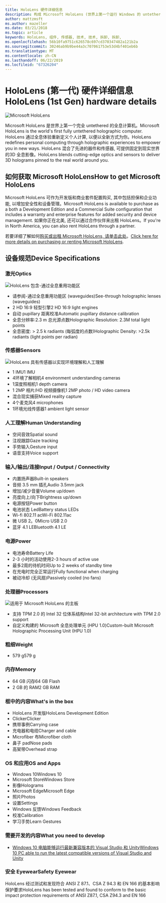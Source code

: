 ```yaml
---
title: HoloLens 硬件详细信息
description: 构成 Microsoft HoloLens (世界上第一个运行 Windows 的 untethered 全息计算机) 的组件的概述。
author: mattzmsft
ms.author: mazeller
ms.date: 03/21/2018
ms.topic: article
keywords: HoloLens, 组件, 传感器, 技术, 技术, 拆卸, 拆卸,
ms.openlocfilehash: 56b10fa9751c626578c697cd370347482a121b2a
ms.sourcegitcommit: 30246ab9b9be44a3c707061753e53d4bf401eb6b
ms.translationtype: MT
ms.contentlocale: zh-CN
ms.lasthandoff: 06/22/2019
ms.locfileid: "67326204"
---
```

# <a name="hololens-1st-gen-hardware-details"></a><span data-ttu-id="052fb-104">HoloLens (第一代) 硬件详细信息</span><span class="sxs-lookup"><span data-stu-id="052fb-104">HoloLens (1st Gen) hardware details</span></span>

![Microsoft HoloLens](images/see-through-400px.jpg)

<span data-ttu-id="052fb-106">Microsoft HoloLens 是世界上第一个完全 untethered 的全息计算机。</span><span class="sxs-lookup"><span data-stu-id="052fb-106">Microsoft HoloLens is the world's first fully untethered holographic computer.</span></span> <span data-ttu-id="052fb-107">HoloLens 通过全息体验重新定义个人计算, 以便以全新方式为你。</span><span class="sxs-lookup"><span data-stu-id="052fb-107">HoloLens redefines personal computing through holographic experiences to empower you in new ways.</span></span> <span data-ttu-id="052fb-108">HoloLens 混合了先进的器件和传感器, 可提供固定到现实世界的3D 全息影像。</span><span class="sxs-lookup"><span data-stu-id="052fb-108">HoloLens blends cutting-edge optics and sensors to deliver 3D holograms pinned to the real world around you.</span></span>

## <a name="how-to-get-microsoft-hololens"></a><span data-ttu-id="052fb-109">如何获取 Microsoft HoloLens</span><span class="sxs-lookup"><span data-stu-id="052fb-109">How to get Microsoft HoloLens</span></span>

<span data-ttu-id="052fb-110">Microsoft HoloLens 可作为开发版和商业套件配置购买, 其中包括担保和企业功能, 以增加安全性和设备管理。</span><span class="sxs-lookup"><span data-stu-id="052fb-110">Microsoft HoloLens is available to purchase as a both a Development Edition and a Commercial Suite configuration that includes a warranty and enterprise features for added security and device management.</span></span> <span data-ttu-id="052fb-111">如果你正在北美, 还可以通过合作伙伴来出租 HoloLens。</span><span class="sxs-lookup"><span data-stu-id="052fb-111">If you're in North America, you can also rent HoloLens through a partner.</span></span>

<span data-ttu-id="052fb-112">若要详细了解如何[购买或出租 Microsoft HoloLens, 请单击此处](https://www.microsoft.com/hololens/buy)。</span><span class="sxs-lookup"><span data-stu-id="052fb-112">[Click here for more details on purchasing or renting Microsoft HoloLens](https://www.microsoft.com/hololens/buy).</span></span>

## <a name="device-specifications"></a><span data-ttu-id="052fb-113">设备规范</span><span class="sxs-lookup"><span data-stu-id="052fb-113">Device Specifications</span></span>

### <a name="optics"></a><span data-ttu-id="052fb-114">激光</span><span class="sxs-lookup"><span data-stu-id="052fb-114">Optics</span></span>

![HoloLens 包含-通过全息重用功能区](images/displays-400px.jpg)
* <span data-ttu-id="052fb-116">请参阅-通过全息重用功能区 (waveguides)</span><span class="sxs-lookup"><span data-stu-id="052fb-116">See-through holographic lenses (waveguides)</span></span>
* <span data-ttu-id="052fb-117">2 HD 16:9 轻型引擎</span><span class="sxs-lookup"><span data-stu-id="052fb-117">2 HD 16:9 light engines</span></span>
* <span data-ttu-id="052fb-118">自动 pupillary 距离校准</span><span class="sxs-lookup"><span data-stu-id="052fb-118">Automatic pupillary distance calibration</span></span>
* <span data-ttu-id="052fb-119">全息分辨率:2.3 m 总光源点数</span><span class="sxs-lookup"><span data-stu-id="052fb-119">Holographic Resolution: 2.3M total light points</span></span>
* <span data-ttu-id="052fb-120">全息密度: > 2.5 k radiants (每弧度的点数)</span><span class="sxs-lookup"><span data-stu-id="052fb-120">Holographic Density: >2.5k radiants (light points per radian)</span></span>

### <a name="sensors"></a><span data-ttu-id="052fb-121">传感器</span><span class="sxs-lookup"><span data-stu-id="052fb-121">Sensors</span></span>

![HoloLens 具有传感器以实现环境理解和人工理解](images/sensor-bar-400px.jpg)
* <span data-ttu-id="052fb-123">1 IMU</span><span class="sxs-lookup"><span data-stu-id="052fb-123">1 IMU</span></span>
* <span data-ttu-id="052fb-124">4环境了解相机</span><span class="sxs-lookup"><span data-stu-id="052fb-124">4 environment understanding cameras</span></span>
* <span data-ttu-id="052fb-125">1深度照相机</span><span class="sxs-lookup"><span data-stu-id="052fb-125">1 depth camera</span></span>
* <span data-ttu-id="052fb-126">1 2MP 相片/HD 视频摄像机</span><span class="sxs-lookup"><span data-stu-id="052fb-126">1 2MP photo / HD video camera</span></span>
* <span data-ttu-id="052fb-127">混合现实捕获</span><span class="sxs-lookup"><span data-stu-id="052fb-127">Mixed reality capture</span></span>
* <span data-ttu-id="052fb-128">4个麦克风</span><span class="sxs-lookup"><span data-stu-id="052fb-128">4 microphones</span></span>
* <span data-ttu-id="052fb-129">1环境光线传感器</span><span class="sxs-lookup"><span data-stu-id="052fb-129">1 ambient light sensor</span></span>

### <a name="human-understanding"></a><span data-ttu-id="052fb-130">人工理解</span><span class="sxs-lookup"><span data-stu-id="052fb-130">Human Understanding</span></span>
* <span data-ttu-id="052fb-131">空间音效</span><span class="sxs-lookup"><span data-stu-id="052fb-131">Spatial sound</span></span>
* <span data-ttu-id="052fb-132">注视跟踪</span><span class="sxs-lookup"><span data-stu-id="052fb-132">Gaze tracking</span></span>
* <span data-ttu-id="052fb-133">手势输入</span><span class="sxs-lookup"><span data-stu-id="052fb-133">Gesture input</span></span>
* <span data-ttu-id="052fb-134">语音支持</span><span class="sxs-lookup"><span data-stu-id="052fb-134">Voice support</span></span>

### <a name="input--output--connectivity"></a><span data-ttu-id="052fb-135">输入/输出/连接</span><span class="sxs-lookup"><span data-stu-id="052fb-135">Input / Output / Connectivity</span></span>
* <span data-ttu-id="052fb-136">内置扬声器</span><span class="sxs-lookup"><span data-stu-id="052fb-136">Built-in speakers</span></span>
* <span data-ttu-id="052fb-137">音频 3.5 mm 插孔</span><span class="sxs-lookup"><span data-stu-id="052fb-137">Audio 3.5mm jack</span></span>
* <span data-ttu-id="052fb-138">增加/减少音量</span><span class="sxs-lookup"><span data-stu-id="052fb-138">Volume up/down</span></span>
* <span data-ttu-id="052fb-139">亮度向上/向下</span><span class="sxs-lookup"><span data-stu-id="052fb-139">Brightness up/down</span></span>
* <span data-ttu-id="052fb-140">电源按钮</span><span class="sxs-lookup"><span data-stu-id="052fb-140">Power button</span></span>
* <span data-ttu-id="052fb-141">电池状态 Led</span><span class="sxs-lookup"><span data-stu-id="052fb-141">Battery status LEDs</span></span>
* <span data-ttu-id="052fb-142">Wi-fi 802.11 ac</span><span class="sxs-lookup"><span data-stu-id="052fb-142">Wi-Fi 802.11ac</span></span>
* <span data-ttu-id="052fb-143">微 USB 2。0</span><span class="sxs-lookup"><span data-stu-id="052fb-143">Micro USB 2.0</span></span>
* <span data-ttu-id="052fb-144">蓝牙 4.1 LE</span><span class="sxs-lookup"><span data-stu-id="052fb-144">Bluetooth 4.1 LE</span></span>

### <a name="power"></a><span data-ttu-id="052fb-145">电源</span><span class="sxs-lookup"><span data-stu-id="052fb-145">Power</span></span>
* <span data-ttu-id="052fb-146">电池寿命</span><span class="sxs-lookup"><span data-stu-id="052fb-146">Battery Life</span></span>
* <span data-ttu-id="052fb-147">2-3 小时的活动使用</span><span class="sxs-lookup"><span data-stu-id="052fb-147">2-3 hours of active use</span></span>
* <span data-ttu-id="052fb-148">最多2周的待机时间</span><span class="sxs-lookup"><span data-stu-id="052fb-148">Up to 2 weeks of standby time</span></span>
* <span data-ttu-id="052fb-149">在充电时完全正常运行</span><span class="sxs-lookup"><span data-stu-id="052fb-149">Fully functional when charging</span></span>
* <span data-ttu-id="052fb-150">被动冷却 (无风扇)</span><span class="sxs-lookup"><span data-stu-id="052fb-150">Passively cooled (no fans)</span></span>

### <a name="processors"></a><span data-ttu-id="052fb-151">处理器</span><span class="sxs-lookup"><span data-stu-id="052fb-151">Processors</span></span>

![适用于 Microsoft HoloLens 的主板](images/motherboard-400px.jpg)
* <span data-ttu-id="052fb-153">支持 TPM 2.0 的 Intel 32 位体系结构</span><span class="sxs-lookup"><span data-stu-id="052fb-153">Intel 32-bit architecture with TPM 2.0 support</span></span>
* <span data-ttu-id="052fb-154">自定义构建的 Microsoft 全息处理单元 (HPU 1.0)</span><span class="sxs-lookup"><span data-stu-id="052fb-154">Custom-built Microsoft Holographic Processing Unit (HPU 1.0)</span></span>

### <a name="weight"></a><span data-ttu-id="052fb-155">粗细</span><span class="sxs-lookup"><span data-stu-id="052fb-155">Weight</span></span>
* <span data-ttu-id="052fb-156">579 g</span><span class="sxs-lookup"><span data-stu-id="052fb-156">579 g</span></span>

### <a name="memory"></a><span data-ttu-id="052fb-157">内存</span><span class="sxs-lookup"><span data-stu-id="052fb-157">Memory</span></span>
* <span data-ttu-id="052fb-158">64 GB 闪存</span><span class="sxs-lookup"><span data-stu-id="052fb-158">64 GB Flash</span></span>
* <span data-ttu-id="052fb-159">2 GB 的 RAM</span><span class="sxs-lookup"><span data-stu-id="052fb-159">2 GB RAM</span></span>

### <a name="whats-in-the-box"></a><span data-ttu-id="052fb-160">框中的内容</span><span class="sxs-lookup"><span data-stu-id="052fb-160">What's in the box</span></span>
* <span data-ttu-id="052fb-161">HoloLens 开发版</span><span class="sxs-lookup"><span data-stu-id="052fb-161">HoloLens Development Edition</span></span>
* <span data-ttu-id="052fb-162">Clicker</span><span class="sxs-lookup"><span data-stu-id="052fb-162">Clicker</span></span>
* <span data-ttu-id="052fb-163">携带事例</span><span class="sxs-lookup"><span data-stu-id="052fb-163">Carrying case</span></span>
* <span data-ttu-id="052fb-164">充电器和电缆</span><span class="sxs-lookup"><span data-stu-id="052fb-164">Charger and cable</span></span>
* <span data-ttu-id="052fb-165">Microfiber 布</span><span class="sxs-lookup"><span data-stu-id="052fb-165">Microfiber cloth</span></span>
* <span data-ttu-id="052fb-166">鼻子 pad</span><span class="sxs-lookup"><span data-stu-id="052fb-166">Nose pads</span></span>
* <span data-ttu-id="052fb-167">高架带</span><span class="sxs-lookup"><span data-stu-id="052fb-167">Overhead strap</span></span>

### <a name="os-and-apps"></a><span data-ttu-id="052fb-168">OS 和应用</span><span class="sxs-lookup"><span data-stu-id="052fb-168">OS and Apps</span></span>
* <span data-ttu-id="052fb-169">Windows 10</span><span class="sxs-lookup"><span data-stu-id="052fb-169">Windows 10</span></span>
* <span data-ttu-id="052fb-170">Microsoft Store</span><span class="sxs-lookup"><span data-stu-id="052fb-170">Windows Store</span></span>
* <span data-ttu-id="052fb-171">影像</span><span class="sxs-lookup"><span data-stu-id="052fb-171">Holograms</span></span>
* <span data-ttu-id="052fb-172">Microsoft Edge</span><span class="sxs-lookup"><span data-stu-id="052fb-172">Microsoft Edge</span></span>
* <span data-ttu-id="052fb-173">照片</span><span class="sxs-lookup"><span data-stu-id="052fb-173">Photos</span></span>
* <span data-ttu-id="052fb-174">设置</span><span class="sxs-lookup"><span data-stu-id="052fb-174">Settings</span></span>
* <span data-ttu-id="052fb-175">Windows 反馈</span><span class="sxs-lookup"><span data-stu-id="052fb-175">Windows Feedback</span></span>
* <span data-ttu-id="052fb-176">校准</span><span class="sxs-lookup"><span data-stu-id="052fb-176">Calibration</span></span>
* <span data-ttu-id="052fb-177">学习手势</span><span class="sxs-lookup"><span data-stu-id="052fb-177">Learn Gestures</span></span>

### <a name="what-you-need-to-develop"></a><span data-ttu-id="052fb-178">需要开发的内容</span><span class="sxs-lookup"><span data-stu-id="052fb-178">What you need to develop</span></span>
* [<span data-ttu-id="052fb-179">Windows 10 电脑能够运行最新兼容版本的 Visual Studio 和 Unity</span><span class="sxs-lookup"><span data-stu-id="052fb-179">Windows 10 PC able to run the latest compatible versions of Visual Studio and Unity</span></span>](install-the-tools.md)

### <a name="safety-eyewear"></a><span data-ttu-id="052fb-180">安全 Eyewear</span><span class="sxs-lookup"><span data-stu-id="052fb-180">Safety Eyewear</span></span>

<span data-ttu-id="052fb-181">HoloLens 经过测试和发现符合 ANSI Z 87.1、CSA Z 94.3 和 EN 166 的基本影响保护要求</span><span class="sxs-lookup"><span data-stu-id="052fb-181">HoloLens has been tested and found to conform to the basic impact protection requirements of ANSI Z87.1, CSA Z94.3 and EN 166</span></span>

